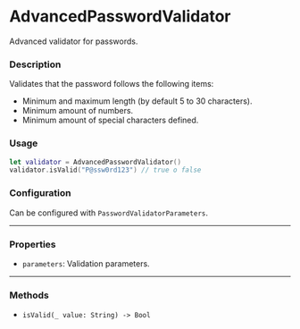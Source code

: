 # AdvancedPasswordValidator

Advanced validator for passwords.

### Description

Validates that the password follows the following items:

- Minimum and maximum length (by default 5 to 30 characters).
- Minimum amount of numbers.
- Minimum amount of special characters defined.

### Usage

```swift
let validator = AdvancedPasswordValidator()
validator.isValid("P@ssw0rd123") // true o false
```

### Configuration

Can be configured with `PasswordValidatorParameters`.

---

### Properties

- `parameters`: Validation parameters.

---

### Methods

- `isValid(_ value: String) -> Bool`
